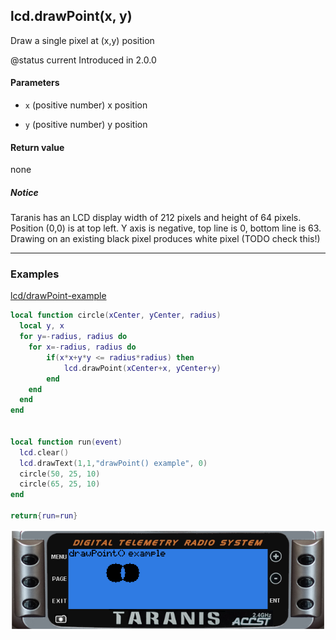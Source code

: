 <!-- This file was generated by the script. Do not edit it, any changes will be lost! -->

## lcd.drawPoint(x, y)



Draw a single pixel at (x,y) position

@status current Introduced in 2.0.0


#### Parameters

* `x` (positive number) x position

* `y` (positive number) y position



#### Return value

none

##### Notice
Taranis has an LCD display width of 212 pixels and height of 64 pixels.
Position (0,0) is at top left. Y axis is negative, top line is 0,
bottom line is 63. Drawing on an existing black pixel produces white pixel (TODO check this!)




---

### Examples

<a class="dlbtn" href="https://raw.githubusercontent.com/opentx/lua-reference-guide/master/lcd/drawPoint-example.lua">lcd/drawPoint-example</a>

```lua
local function circle(xCenter, yCenter, radius)
  local y, x
  for y=-radius, radius do
    for x=-radius, radius do
        if(x*x+y*y <= radius*radius) then
            lcd.drawPoint(xCenter+x, yCenter+y)
        end
    end
  end
end


local function run(event)
  lcd.clear()
  lcd.drawText(1,1,"drawPoint() example", 0)
  circle(50, 25, 10)
  circle(65, 25, 10)
end

return{run=run}
```

![](drawPoint-example.png)

